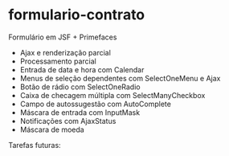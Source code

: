formulario-contrato
===================

Formulário em JSF + Primefaces 

- Ajax e renderização parcial 
- Processamento parcial 
- Entrada de data e hora com Calendar
- Menus de seleção dependentes com SelectOneMenu e Ajax 
- Botão de rádio com SelectOneRadio 
- Caixa de checagem múltipla com SelectManyCheckbox 
- Campo de autossugestão com AutoComplete
- Máscara de entrada com InputMask 
- Notificações com AjaxStatus
- Máscara de moeda


Tarefas futuras:

